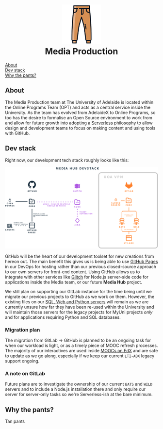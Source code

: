<h1 align='center'><img src="pantsss.png" width="130px"/><br/> Media Production</h1>

  
[About](#about)  
[Dev stack](#dev-stack)  
[Why the pants?](#why-the-pants)  
  
## About
The Media Production team at The University of Adelaide is located within the Online Programs Team (OPT) and acts as a central service inside the University. As the team has evolved from AdelaideX to Online Programs, so too has the desire to formalise an Open Source environment to work from and allow for future growth into adopting a [Serverless](https://serverless.css-tricks.com/) philosophy to allow design and development teams to focus on making content and using tools with GitHub. 

## Dev stack
Right now, our development tech stack roughly looks like this:
<br/>
<p align='center'><img src="devstack.svg"/><br/></p>

GitHub will be the heart of our development toolset for new creations from hereon out. The main benefit this gives us is being able to use [GitHub Pages](https://pages.github.com/) in our DevOps for hosting rather than our previous closed-source approach to our own servers for front-end content. Using GitHub allows us to integrate with other services like [Glitch](https://glitch.com/) for Node.js server-side code for applications inside the Media team, or our future **Media Hub** project.

We still plan on supporting our GitLab instance for the time being until we migrate our previous projects to GitHub as we work on them. However, the existing files on our [SQL, Web and Python servers](https://lti-adx.adelaide.edu.au/course-units/all/) will remain as we are currently unsure how far they have been re-used within the University and will maintain those servers for the legacy projects for MyUni projects *only* and for applications requiring Python and SQL databases.

### Migration plan
The migration from GitLab -> GitHub is planned to be an ongoing task for when our workload is light, or as a timely piece of MOOC refresh processes. The majority of our interactives are used inside [MOOCs on EdX](https://www.edx.org/school/adelaidex) and are safe to update as we go along, especially if we keep our current `LTI-ADX` legacy support ongoing.

### A note on GitLab
Future plans are to investigate the ownership of our current `BATS` and `WILD` servers and to include a Node.js installation there and only require our server for server-only tasks so we're Serverless-ish at the bare minimum.

## Why the pants?
Tan pants
